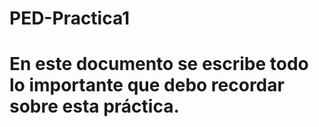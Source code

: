 # PED-Practica1
# En este documento se escribe todo lo importante que debo recordar sobre esta práctica.
